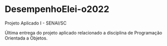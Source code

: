 # DesempenhoElei-o2022
Projeto Aplicado I - SENAI/SC

Última entrega do projeto aplicado relacionado a disciplina de Programação Orientada a Objetos.
